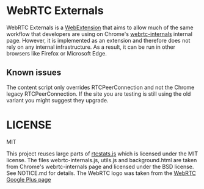 # WebRTC Externals

WebRTC Externals is a [WebExtension](https://developer.mozilla.org/en-US/Add-ons/WebExtensions) that 
aims to allow much of the same workflow that developers are using on Chrome's [webrtc-internals](https://testrtc.com/webrtc-internals-documentation/)
internal page. However, it is implemented as an extension and therefore does not rely on any internal infrastructure.
As a result, it can be run in other browsers like Firefox or Microsoft Edge.

## Known issues
The content script only overrides RTCPeerConnection and not the Chrome legacy RTCPeerConnection. If the site you are testing is still using the old variant you might suggest they upgrade.

# LICENSE
MIT

This project reuses large parts of [rtcstats.js](https://github.com/opentok/rtcstats) which is licensed under the MIT license.
The files webrtc-internals.js, utils.js and background.html are taken from Chrome's webrtc-internals page and licensed under the BSD license. See NOTICE.md for details.
The WebRTC logo was taken from the [WebRTC Google Plus page](https://plus.google.com/+WebRTCorg/posts)

